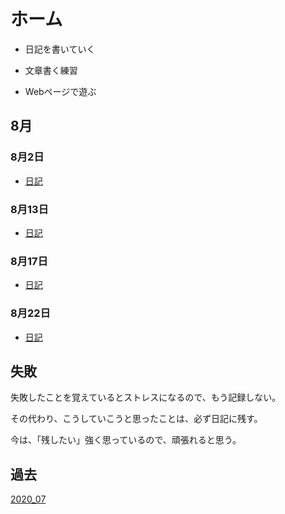 
# ホーム

* 日記を書いていく

* 文章書く練習

* Webページで遊ぶ

## 8月

### 8月2日

* [日記](./08_02.md)

### 8月13日

* [日記](./08_13.md)

### 8月17日

* [日記](./08_17.md)

### 8月22日

* [日記](./08_22.md)

## 失敗

失敗したことを覚えているとストレスになるので、もう記録しない。

その代わり、こうしていこうと思ったことは、必ず日記に残す。

今は、「残したい」強く思っているので、頑張れると思う。

## 過去

[2020_07](./2020_07/07_index.md)
